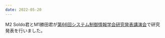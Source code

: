 ```yaml
---
date: 2022-05-20
---
```

M2 Soldo君とM1勝田君が[第66回システム制御情報学会研究発表講演会](https://sci22.iscie.or.jp/)で研究発表を行いました。 
